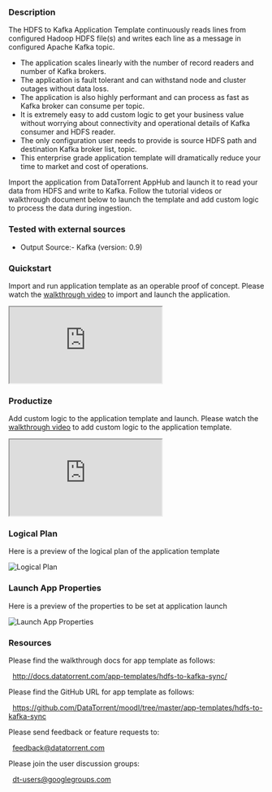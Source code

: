 ### Description
The HDFS to Kafka Application Template continuously reads lines from configured Hadoop HDFS file(s) and writes each line as a message in configured Apache Kafka topic.
- The application scales linearly with the number of record readers and number of Kafka brokers.
- The application is fault tolerant and can withstand node and cluster outages without data loss.
- The application is also highly performant and can process as fast as Kafka broker can consume per topic.
- It is extremely easy to add custom logic to get your business value without worrying about connectivity and operational details of Kafka consumer and HDFS reader.
- The only configuration user needs to provide is source HDFS path and destination Kafka broker list, topic.
- This enterprise grade application template will dramatically reduce your time to market and cost of operations.

Import the application from DataTorrent AppHub and launch it to read your data from HDFS and write to Kafka. Follow the tutorial videos or walkthrough document below to launch the template and add custom logic to process the data during ingestion.

### Tested with external sources
- Output Source:- Kafka (version: 0.9)

### Quickstart
Import and run application template as an operable proof of concept. Please watch the [walkthrough video](https://www.youtube.com/watch?v=AZ-QnsiNwyg) to import and launch the application.

<iframe src="https://www.youtube.com/embed/AZ-QnsiNwyg?enablejsapi=1" allowfullscreen="allowfullscreen" class="video" id="basicVideo" ga-track="basicVideo"></iframe>

### Productize
Add custom logic to the application template and launch. Please watch the [walkthrough video](https://www.youtube.com/watch?v=ftMiPECgyDQ) to add custom logic to the application template.

<iframe src="https://www.youtube.com/embed/ftMiPECgyDQ?enablejsapi=1" allowfullscreen="allowfullscreen" class="video" id="advancedVideo" ga-track="advancedVideo"></iframe>

### Logical Plan

Here is a preview of the logical plan of the application template

![Logical Plan](http://datatorrent.com/wp-content/uploads/2016/11/HDFS_Kafka_DAG.png)

### Launch App Properties

Here is a preview of the properties to be set at application launch

![Launch App Properties](http://datatorrent.com/wp-content/uploads/2016/11/HDFS_Kafka_properties.png)

### Resources

Please find the walkthrough docs for app template as follows:

&nbsp; <a href="http://docs.datatorrent.com/app-templates/hdfs-to-kafka-sync/"  class="docs" id="docs" ga-track="docs" target="_blank">http://docs.datatorrent.com/app-templates/hdfs-to-kafka-sync/</a>

Please find the GitHub URL for app template as follows:

&nbsp; <a href="https://github.com/DataTorrent/moodI/tree/master/app-templates/hdfs-to-kafka-sync"  class="github" id="github" ga-track="github" target="_blank">https://github.com/DataTorrent/moodI/tree/master/app-templates/hdfs-to-kafka-sync</a>

Please send feedback or feature requests to:

&nbsp; <a href="mailto:feedback@datatorrent.com"  class="feedback" id="feedback" ga-track="feedback">feedback@datatorrent.com</a>

Please join the user discussion groups:

&nbsp; <a href="mailto:dt-users@googlegroups.com"  class="maillist" id="maillist" ga-track="maillist">dt-users@googlegroups.com</a>
